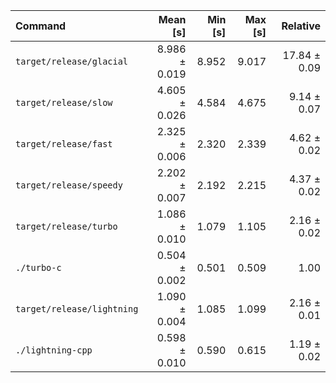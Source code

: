 | Command | Mean [s] | Min [s] | Max [s] | Relative |
|:---|---:|---:|---:|---:|
| `target/release/glacial` | 8.986 ± 0.019 | 8.952 | 9.017 | 17.84 ± 0.09 |
| `target/release/slow` | 4.605 ± 0.026 | 4.584 | 4.675 | 9.14 ± 0.07 |
| `target/release/fast` | 2.325 ± 0.006 | 2.320 | 2.339 | 4.62 ± 0.02 |
| `target/release/speedy` | 2.202 ± 0.007 | 2.192 | 2.215 | 4.37 ± 0.02 |
| `target/release/turbo` | 1.086 ± 0.010 | 1.079 | 1.105 | 2.16 ± 0.02 |
| `./turbo-c` | 0.504 ± 0.002 | 0.501 | 0.509 | 1.00 |
| `target/release/lightning` | 1.090 ± 0.004 | 1.085 | 1.099 | 2.16 ± 0.01 |
| `./lightning-cpp` | 0.598 ± 0.010 | 0.590 | 0.615 | 1.19 ± 0.02 |
